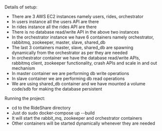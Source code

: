Details of setup:

- There are 3 AWS EC2 instances namely users, rides, orchestrator
- In users instance all the users API are there
- In rides instance all the rides API are there
- There is no database read/write API in the above two instances
- In the orchestrator instance we have 6 containers namely orchestrator, rabbitmq, zookeeper, master, slave, shared_db
- The last 3 containers master, slave, shared_db are spawning dynamically from the orchestrator as per they are needed
- In orchestrator container we have the database read/write APIs, rabbitmq client, zookeeper functionality, crash APIs and scale in and out mechanism
- In master container we are performing db write operations
- In slave container we are performing db read operations
- We are using shared_db container and we have mounted a volume code/sdb for making the database persistent

Running the project:

- cd to the RideShare directory
- Just do sudo docker-compose up --build
- It will start the rabbit_mq, zookeeper and orchestrator containers
- Other containers will be started dynamically whenever they are needed